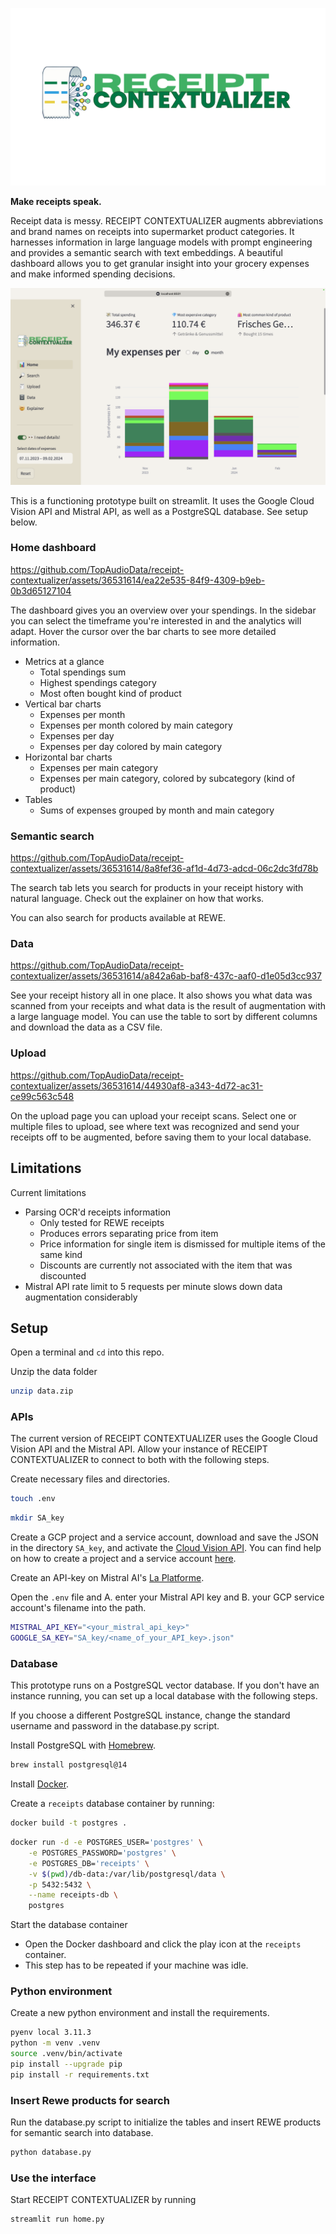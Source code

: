![RECEIPT CONTEXTUALIZER LOGO](images/receipt_logo_solid.png)

**Make receipts speak.**

Receipt data is messy. RECEIPT CONTEXTUALIZER augments abbreviations and brand names on receipts into supermarket product categories. It harnesses information in large language models with prompt engineering and provides a semantic search with text embeddings. A beautiful dashboard allows you to get granular insight into your grocery expenses and make informed spending decisions.

![Screenshot of dashboard](images/dashboard.png)


This is a functioning prototype built on streamlit. It uses the Google Cloud Vision API and Mistral API, as well as a PostgreSQL database. See setup below.

### Home dashboard


https://github.com/TopAudioData/receipt-contextualizer/assets/36531614/ea22e535-84f9-4309-b9eb-0b3d65127104


The dashboard gives you an overview over your spendings. In the sidebar you can select the timeframe you're interested in and the analytics will adapt. Hover the cursor over the bar charts to see more detailed information.

- Metrics at a glance
    - Total spendings sum
    - Highest spendings category
    - Most often bought kind of product
- Vertical bar charts
    - Expenses per month
    - Expenses per month colored by main category
    - Expenses per day
    - Expenses per day colored by main category
- Horizontal bar charts
    - Expenses per main category
    - Expenses per main category, colored by subcategory (kind of product)
- Tables
    - Sums of expenses grouped by month and main category

### Semantic search


https://github.com/TopAudioData/receipt-contextualizer/assets/36531614/8a8fef36-af1d-4d73-adcd-06c2dc3fd78b


The search tab lets you search for products in your receipt history with natural language. Check out the explainer on how that works.

You can also search for products available at REWE.

### Data


https://github.com/TopAudioData/receipt-contextualizer/assets/36531614/a842a6ab-baf8-437c-aaf0-d1e05d3cc937


See your receipt history all in one place. It also shows you what data was scanned from your receipts and what data is the result of augmentation with a large language model. You can use the table to sort by different columns and download the data as a CSV file.

### Upload


https://github.com/TopAudioData/receipt-contextualizer/assets/36531614/44930af8-a343-4d72-ac31-ce99c563c548


On the upload page you can upload your receipt scans. Select one or multiple files to upload, see where text was recognized and send your receipts off to be augmented, before saving them to your local database.

## Limitations

Current limitations
- Parsing OCR'd receipts information
    - Only tested for REWE receipts
    - Produces errors separating price from item
    - Price information for single item is dismissed for multiple items of the same kind
    - Discounts are currently not associated with the item that was discounted
- Mistral API rate limit to 5 requests per minute slows down data augmentation considerably

## Setup

Open a terminal and `cd` into this repo.

Unzip the data folder

```bash
unzip data.zip
```

### APIs

The current version of RECEIPT CONTEXTUALIZER uses the Google Cloud Vision API and the Mistral API. Allow your instance of RECEIPT CONTEXTUALIZER to connect to both with the following steps.

Create necessary files and directories.

```bash
touch .env
```

```bash
mkdir SA_key
```

Create a GCP project and a service account, download and save the JSON in the directory `SA_key`, and activate the [Cloud Vision API](https://console.cloud.google.com/marketplace/product/google/vision.googleapis.com). You can find help on how to create a project and a service account [here](https://support.google.com/a/answer/7378726).

Create an API-key on Mistral AI's [La Platforme](https://console.mistral.ai).

Open the `.env` file and A. enter your Mistral API key and B. your GCP service account's filename into the path.

```bash
MISTRAL_API_KEY="<your_mistral_api_key>"
GOOGLE_SA_KEY="SA_key/<name_of_your_API_key>.json"
```

### Database

This prototype runs on a PostgreSQL vector database. If you don't have an instance running, you can set up a local database with the following steps.

If you choose a different PostgreSQL instance, change the standard username and password in the database.py script.

Install PostgreSQL with [Homebrew](https://brew.sh). 

```bash
brew install postgresql@14
```
Install [Docker](https://www.docker.com/get-started/).

Create a `receipts` database container by running:

```bash
docker build -t postgres .
```
```bash
docker run -d -e POSTGRES_USER='postgres' \
    -e POSTGRES_PASSWORD='postgres' \
    -e POSTGRES_DB='receipts' \
    -v $(pwd)/db-data:/var/lib/postgresql/data \
    -p 5432:5432 \
    --name receipts-db \
    postgres
```

Start the database container

- Open the Docker dashboard and click the play icon at the `receipts` container.
- This step has to be repeated if your machine was idle.

### Python environment

Create a new python environment and install the requirements.

```bash
pyenv local 3.11.3
python -m venv .venv
source .venv/bin/activate
pip install --upgrade pip
pip install -r requirements.txt
```

### Insert Rewe products for search

Run the database.py script to initialize the tables and insert REWE products for semantic search into database.

```bash
python database.py
```

### Use the interface

Start RECEIPT CONTEXTUALIZER by running

```bash
streamlit run home.py
```
